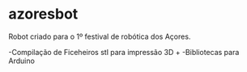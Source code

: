 # azoresbot

Robot criado para o 1º festival de robótica dos Açores.

-Compilação de Ficeheiros stl para impressão 3D
+
-Bibliotecas para Arduino
